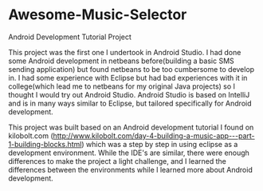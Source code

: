 Awesome-Music-Selector
======================

Android Development Tutorial Project


This project was the first one I undertook in Android Studio. I had done some Android development in netbeans 
before(building a basic SMS sending application) but found netbeans to be too cumbersome to develop in. I had
some experience with Eclipse but had bad experiences with it in college(which lead me to netbeans for my original
Java projects) so I thought I would try out Android Studio. Android Studio is based on IntelliJ and is in many ways
similar to Eclipse, but tailored specifically for Android development. 

This project was built based on an Android development tutorial I found on kilobolt.com 
(http://www.kilobolt.com/day-4-building-a-music-app---part-1-building-blocks.html) which was a step by step in using
eclipse as a development environment. While the IDE's are similar, there were enough differences to make the project
a light challenge, and I learned the differences between the environments while I learned more about Android
development.
